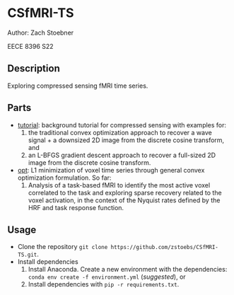 # CSfMRI-TS
Author: Zach Stoebner

EECE 8396 S22


## Description
Exploring compressed sensing fMRI time series.

## Parts
- [tutorial](/tutorial/): background tutorial for compressed sensing with examples for:
	1. the traditional convex optimization approach to recover a wave signal + a downsized 2D image from the discrete cosine transform, and 
	2. an L-BFGS gradient descent approach to recover a full-sized 2D image from the discrete cosine transform. 
- [opt](/optCSfMRI-TS.py): L1 minimization of voxel time series through general convex optimization formulation. So far:
	1. Analysis of a task-based fMRI to identify the most active voxel correlated to the task and exploring sparse recovery related to the voxel activation, in the context of the Nyquist rates defined by the HRF and task response function. 

## Usage
- Clone the repository `git clone https://github.com/zstoebs/CSfMRI-TS.git`.
- Install dependencies
	1. Install Anaconda. Create a new environment with the dependencies: `conda env create -f environment.yml` (*suggested*), or
	2. Install dependencies with `pip -r requirements.txt`.
